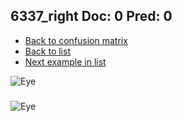 ## 6337_right Doc: 0 Pred: 0
- [Back to confusion matrix](https://github.com/juliandewit/kaggle_retinopathy/blob/master/matrix.md)
- [Back to list](https://github.com/juliandewit/kaggle_retinopathy/blob/master/lists/00/list.md)
- [Next example in list](https://github.com/juliandewit/kaggle_retinopathy/blob/master/lists/00/63/634_left.md)

![Eye](https://retinopaty.blob.core.windows.net/size1024/6337_right_0.jpeg)

### 

![Eye]()
